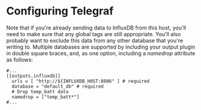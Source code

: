 # Configuring Telegraf

Note that if you're already sending data to InfluxDB from this host, you'll need to make sure that any global tags are still appropriate. You'll also probably want to exclude this data from any other database that you're writing to. Multiple databases are supported by including your output plugin in double square braces, and, as one option, including a *namedrop* attribute as follows:

```
#...
[[outputs.influxdb]]
  urls = [ "http://${INFLUXDB_HOST:8086" ] # required
  database = "default_db" # required
  # Drop temp_batt data
  namedrop = ["temp_batt*"]
#...
```
